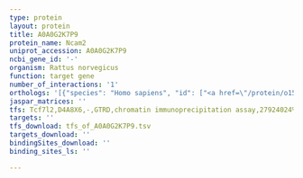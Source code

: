 ```yaml
---
type: protein
layout: protein
title: A0A0G2K7P9
protein_name: Ncam2
uniprot_accession: A0A0G2K7P9
ncbi_gene_id: '-'
organism: Rattus norvegicus
function: target gene
number_of_interactions: '1'
orthologs: '[{"species": "Homo sapiens", "id": ["<a href=\"/protein/o15394\">O15394</a>"]}, {"species": "Danio rerio", "id": ["<a href=\"/protein/q90ym0\">Q90YM0</a>", "A0A0R4IRX5"]}, {"species": "Mus musculus", "id": ["<a href=\"/protein/o35136\">O35136</a>"]}, {"species": "Caenorhabditis elegans", "id": ["<a href=\"/protein/q8mq86\">Q8MQ86</a>"]}, {"species": "Drosophila melanogaster", "id": ["<a href=\"/protein/p34082\">P34082</a>"]}]'
jaspar_matrices: ''
tfs: Tcf7l2,D4A8X6,-,GTRD,chromatin immunoprecipitation assay,27924024%5Buid%5D,No
targets: ''
tfs_download: tfs_of_A0A0G2K7P9.tsv
targets_download: ''
bindingSites_download: ''
binding_sites_ls: ''

---
```

